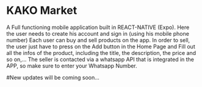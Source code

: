 # KAKO Market
A Full functioning mobile application built in REACT-NATIVE (Expo).
Here the user needs to create his account and sign in (using his mobile phone number)
Each user can buy and sell products on the app.
In order to sell, the user just have to press on the Add button in the Home Page and Fill out all the infos of the product, including the title, the description, the price and so on,...
The seller is contacted via a whatsapp API that is integrated in the APP, so make sure to enter your Whatsapp Number.

#New updates will be coming soon...
